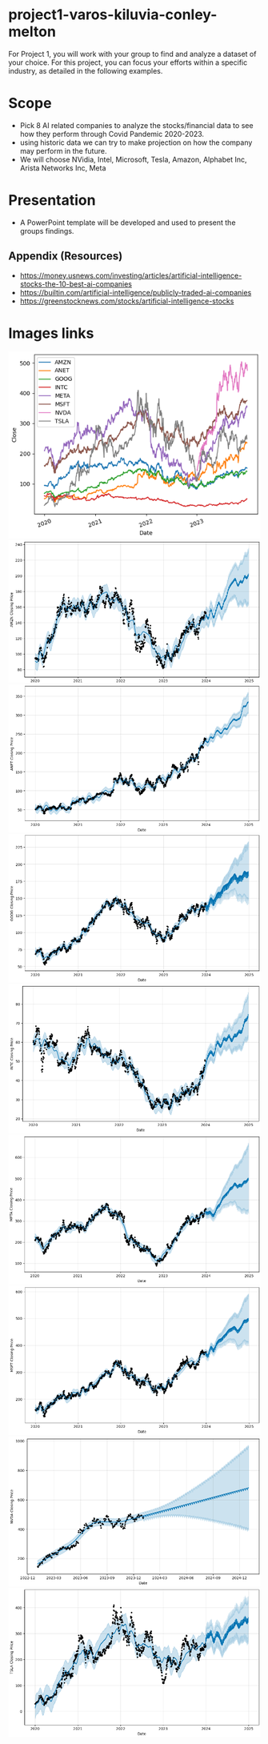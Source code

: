 # project1-varos-kiluvia-conley-melton

For Project 1, you will work with your group to find and analyze a dataset of your choice.
For this project, you can focus your efforts within a specific industry, as detailed in the following examples.

# Scope
-   Pick 8 AI related companies to analyze the stocks/financial data to see how they perform through Covid Pandemic 2020-2023.
-   using historic data we can try to make projection on how the company may perform in the future.
-   We will choose NVidia, Intel, Microsoft, Tesla, Amazon, Alphabet Inc, Arista Networks Inc, Meta

# Presentation
- A PowerPoint template will be developed and used to present the groups findings.


## Appendix (Resources)
- https://money.usnews.com/investing/articles/artificial-intelligence-stocks-the-10-best-ai-companies
- https://builtin.com/artificial-intelligence/publicly-traded-ai-companies
- https://greenstocknews.com/stocks/artificial-intelligence-stocks 

# Images links
![All 8 Companies](./Resources/all_comp_closing_prices.png)
![Amazon Projection Image](./Resources/amzn_projection.png)
![Amazon Projection Image](./Resources/anet_projection.png)
![Amazon Projection Image](./Resources/goog_projection.png)
![Amazon Projection Image](./Resources/intc_projection.png)
![Amazon Projection Image](./Resources/meta_projection.png)
![Amazon Projection Image](./Resources/msft_projection.png)
![Amazon Projection Image](./Resources/nvda_projection.png)
![Amazon Projection Image](./Resources/tsla_projection.png)

